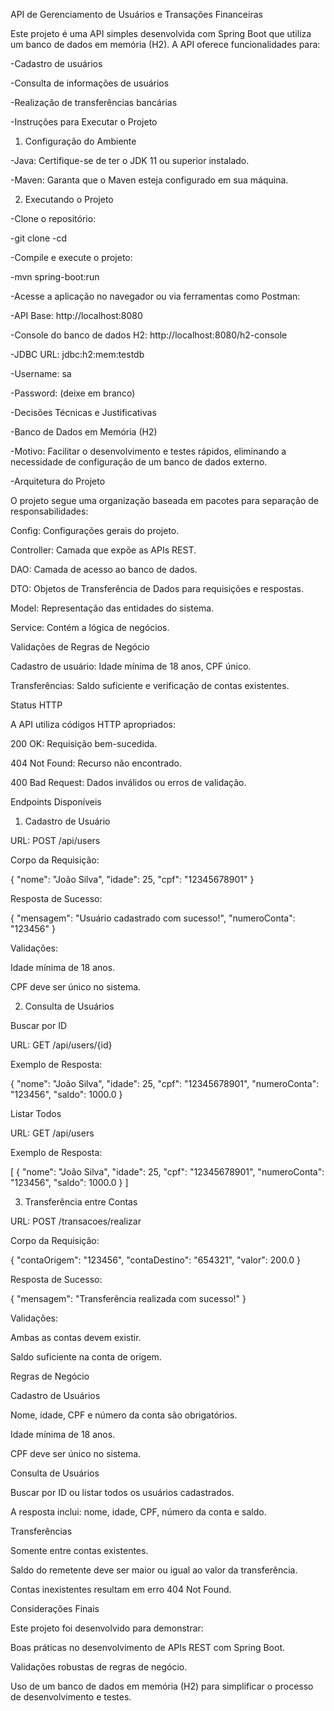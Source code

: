 API de Gerenciamento de Usuários e Transações Financeiras

Este projeto é uma API simples desenvolvida com Spring Boot que utiliza um banco de dados em memória (H2). A API oferece funcionalidades para:

-Cadastro de usuários

-Consulta de informações de usuários

-Realização de transferências bancárias

-Instruções para Executar o Projeto

1. Configuração do Ambiente

-Java: Certifique-se de ter o JDK 11 ou superior instalado.

-Maven: Garanta que o Maven esteja configurado em sua máquina.

2. Executando o Projeto

-Clone o repositório:

-git clone <url-do-repositorio>
-cd <pasta-do-projeto>

-Compile e execute o projeto:

-mvn spring-boot:run

-Acesse a aplicação no navegador ou via ferramentas como Postman:

-API Base: http://localhost:8080

-Console do banco de dados H2: http://localhost:8080/h2-console

-JDBC URL: jdbc:h2:mem:testdb

-Username: sa

-Password: (deixe em branco)

-Decisões Técnicas e Justificativas

-Banco de Dados em Memória (H2)

-Motivo: Facilitar o desenvolvimento e testes rápidos, eliminando a necessidade de configuração de um banco de dados externo.

-Arquitetura do Projeto

O projeto segue uma organização baseada em pacotes para separação de responsabilidades:

Config: Configurações gerais do projeto.

Controller: Camada que expõe as APIs REST.

DAO: Camada de acesso ao banco de dados.

DTO: Objetos de Transferência de Dados para requisições e respostas.

Model: Representação das entidades do sistema.

Service: Contém a lógica de negócios.

Validações de Regras de Negócio

Cadastro de usuário: Idade mínima de 18 anos, CPF único.

Transferências: Saldo suficiente e verificação de contas existentes.

Status HTTP

A API utiliza códigos HTTP apropriados:

200 OK: Requisição bem-sucedida.

404 Not Found: Recurso não encontrado.

400 Bad Request: Dados inválidos ou erros de validação.

Endpoints Disponíveis

1. Cadastro de Usuário

URL: POST /api/users

Corpo da Requisição:

{
  "nome": "João Silva",
  "idade": 25,
  "cpf": "12345678901"
}

Resposta de Sucesso:

{
  "mensagem": "Usuário cadastrado com sucesso!",
  "numeroConta": "123456"
}

Validações:

Idade mínima de 18 anos.

CPF deve ser único no sistema.

2. Consulta de Usuários

Buscar por ID

URL: GET /api/users/{id}

Exemplo de Resposta:

{
  "nome": "João Silva",
  "idade": 25,
  "cpf": "12345678901",
  "numeroConta": "123456",
  "saldo": 1000.0
}

Listar Todos

URL: GET /api/users

Exemplo de Resposta:

[
  {
    "nome": "João Silva",
    "idade": 25,
    "cpf": "12345678901",
    "numeroConta": "123456",
    "saldo": 1000.0
  }
]

3. Transferência entre Contas

URL: POST /transacoes/realizar

Corpo da Requisição:

{
  "contaOrigem": "123456",
  "contaDestino": "654321",
  "valor": 200.0
}

Resposta de Sucesso:

{
  "mensagem": "Transferência realizada com sucesso!"
}

Validações:

Ambas as contas devem existir.

Saldo suficiente na conta de origem.

Regras de Negócio

Cadastro de Usuários

Nome, idade, CPF e número da conta são obrigatórios.

Idade mínima de 18 anos.

CPF deve ser único no sistema.

Consulta de Usuários

Buscar por ID ou listar todos os usuários cadastrados.

A resposta inclui: nome, idade, CPF, número da conta e saldo.

Transferências

Somente entre contas existentes.

Saldo do remetente deve ser maior ou igual ao valor da transferência.

Contas inexistentes resultam em erro 404 Not Found.

Considerações Finais

Este projeto foi desenvolvido para demonstrar:

Boas práticas no desenvolvimento de APIs REST com Spring Boot.

Validações robustas de regras de negócio.

Uso de um banco de dados em memória (H2) para simplificar o processo de desenvolvimento e testes.